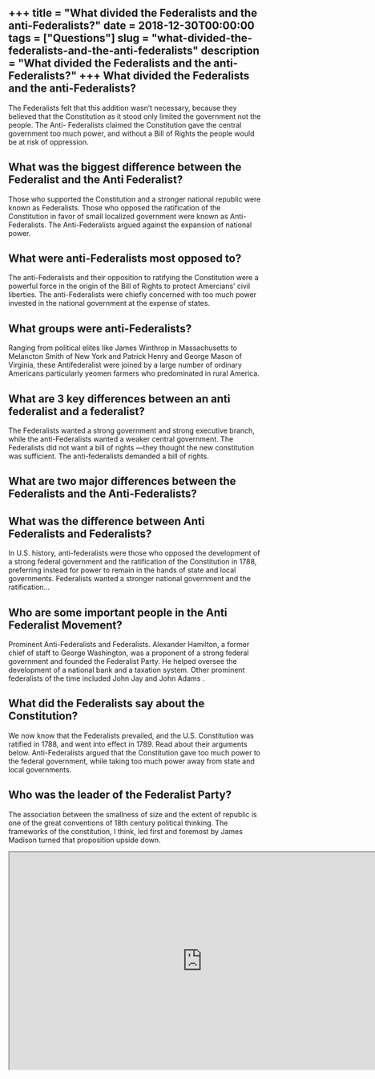 +++
title = "What divided the Federalists and the anti-Federalists?"
date = 2018-12-30T00:00:00
tags = ["Questions"]
slug = "what-divided-the-federalists-and-the-anti-federalists"
description = "What divided the Federalists and the anti-Federalists?"
+++
What divided the Federalists and the anti-Federalists?
------------------------------------------------------

The Federalists felt that this addition wasn’t necessary, because they believed that the Constitution as it stood only limited the government not the people. The Anti- Federalists claimed the Constitution gave the central government too much power, and without a Bill of Rights the people would be at risk of oppression.

What was the biggest difference between the Federalist and the Anti Federalist?
-------------------------------------------------------------------------------

Those who supported the Constitution and a stronger national republic were known as Federalists. Those who opposed the ratification of the Constitution in favor of small localized government were known as Anti-Federalists. The Anti-Federalists argued against the expansion of national power.

What were anti-Federalists most opposed to?
-------------------------------------------

The anti-Federalists and their opposition to ratifying the Constitution were a powerful force in the origin of the Bill of Rights to protect Amercians’ civil liberties. The anti-Federalists were chiefly concerned with too much power invested in the national government at the expense of states.

What groups were anti-Federalists?
----------------------------------

Ranging from political elites like James Winthrop in Massachusetts to Melancton Smith of New York and Patrick Henry and George Mason of Virginia, these Antifederalist were joined by a large number of ordinary Americans particularly yeomen farmers who predominated in rural America.

What are 3 key differences between an anti federalist and a federalist?
-----------------------------------------------------------------------

The Federalists wanted a strong government and strong executive branch, while the anti-Federalists wanted a weaker central government. The Federalists did not want a bill of rights —they thought the new constitution was sufficient. The anti-federalists demanded a bill of rights.

What are two major differences between the Federalists and the Anti-Federalists?
--------------------------------------------------------------------------------

What was the difference between Anti Federalists and Federalists?
-----------------------------------------------------------------

In U.S. history, anti-federalists were those who opposed the development of a strong federal government and the ratification of the Constitution in 1788, preferring instead for power to remain in the hands of state and local governments. Federalists wanted a stronger national government and the ratification…

Who are some important people in the Anti Federalist Movement?
--------------------------------------------------------------

Prominent Anti-Federalists and Federalists. Alexander Hamilton, a former chief of staff to George Washington, was a proponent of a strong federal government and founded the Federalist Party. He helped oversee the development of a national bank and a taxation system. Other prominent federalists of the time included John Jay and John Adams .

What did the Federalists say about the Constitution?
----------------------------------------------------

We now know that the Federalists prevailed, and the U.S. Constitution was ratified in 1788, and went into effect in 1789. Read about their arguments below. Anti-Federalists argued that the Constitution gave too much power to the federal government, while taking too much power away from state and local governments.

Who was the leader of the Federalist Party?
-------------------------------------------

The association between the smallness of size and the extent of republic is one of the great conventions of 18th century political thinking. The frameworks of the constitution, I think, led first and foremost by James Madison turned that proposition upside down.

<iframe allow="accelerometer; autoplay; clipboard-write; encrypted-media; gyroscope; picture-in-picture" allowfullscreen="" class="__youtube_prefs__  epyt-is-override  no-lazyload" data-no-lazy="1" data-origheight="433" data-origwidth="770" data-skipgform_ajax_framebjll="" height="433" id="_ytid_63324" loading="lazy" src="https://www.youtube.com/embed/i6_fKXU0EcI?enablejsapi=1&autoplay=0&cc_load_policy=0&cc_lang_pref=&iv_load_policy=1&loop=0&modestbranding=0&rel=1&fs=1&playsinline=0&autohide=2&theme=dark&color=red&controls=1&" title="YouTube player" width="770"></iframe>